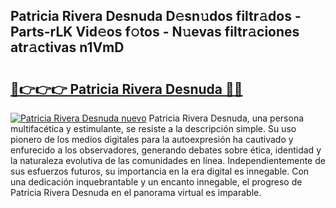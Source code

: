## Patricia Rivera Desnuda D𝚎sn𝚞dos filtr𝚊dos - Parts-rLK Vid𝚎os f𝚘tos - N𝚞evas filtr𝚊ciones atr𝚊ctivas n1VmD

# <h2><a href="http://mb67izf.tromn.icu/?c=Patricia+Rivera+Desnuda">🔗👉👉👉 Patricia Rivera Desnuda 🔗🔗</a></h2>

[![Patricia Rivera Desnuda nuevo](https://i.imgur.com/pEAQMta.gif)](http://mb67izf.tromn.icu/?c=Patricia+Rivera+Desnuda)
Patricia Rivera Desnuda, una persona multifacética y estimulante, se resiste a la descripción simple. Su uso pionero de los medios digitales para la autoexpresión ha cautivado y enfurecido a los observadores, generando debates sobre ética, identidad y la naturaleza evolutiva de las comunidades en línea. Independientemente de sus esfuerzos futuros, su importancia en la era digital es innegable. Con una dedicación inquebrantable y un encanto innegable, el progreso de Patricia Rivera Desnuda en el panorama virtual es imparable.
